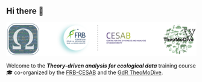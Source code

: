 ## Hi there 👋

![](banner-theodatasci_150dpi.png)

Welcome to the **_Theory-driven analysis for ecological data_** training course :mortar_board: co-organized by the 
[FRB-CESAB](https://www.fondationbiodiversite.fr/en/about-the-foundation/le-cesab/) and the 
[GdR TheoMoDive](https://sete-moulis-cnrs.fr/en/research/centre-for-biodiversity-theory-and-modelling/theomodive).

<!--

**Here are some ideas to get you started:**

🙋‍♀️ A short introduction - what is your organization all about?
🌈 Contribution guidelines - how can the community get involved?
👩‍💻 Useful resources - where can the community find your docs? Is there anything else the community should know?
🍿 Fun facts - what does your team eat for breakfast?
🧙 Remember, you can do mighty things with the power of [Markdown](https://docs.github.com/github/writing-on-github/getting-started-with-writing-and-formatting-on-github/basic-writing-and-formatting-syntax)
-->
